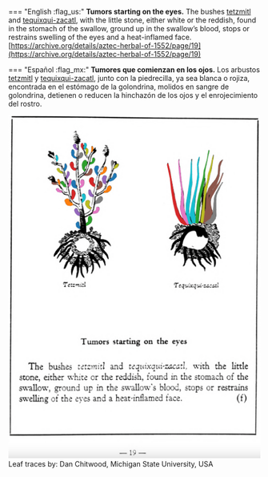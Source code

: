 
=== "English :flag_us:"
    **Tumors starting on the eyes.** The bushes [tetzmitl](Tetzmitl.md) and [tequixqui-zacatl](Tequixqui-zacatl.md), with the little stone, either white or the reddish, found in the stomach of the swallow, ground up in the swallow’s blood, stops or restrains swelling of the eyes and a heat-inflamed face.  
    [https://archive.org/details/aztec-herbal-of-1552/page/19](https://archive.org/details/aztec-herbal-of-1552/page/19)  


=== "Español :flag_mx:"
    **Tumores que comienzan en los ojos.** Los arbustos [tetzmitl](Tetzmitl.md) y [tequixqui-zacatl](Tequixqui-zacatl.md), junto con la piedrecilla, ya sea blanca o rojiza, encontrada en el estómago de la golondrina, molidos en sangre de golondrina, detienen o reducen la hinchazón de los ojos y el enrojecimiento del rostro.  


![D_p019.png](assets/D_p019.png)  
Leaf traces by: Dan Chitwood, Michigan State University, USA  